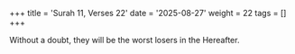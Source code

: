+++
title = 'Surah 11, Verses 22'
date = '2025-08-27'
weight = 22
tags = []
+++

Without a doubt, they will be the worst losers in the Hereafter.